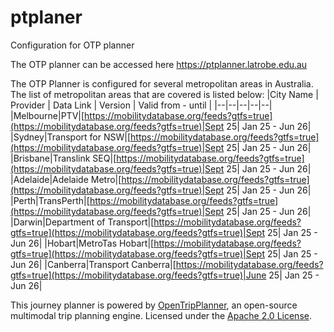 # ptplaner
Configuration for OTP planner

The OTP planner can be accessed here https://ptplanner.latrobe.edu.au

The OTP Planner is configured for several metropolitan areas in Australia. 
The list of metropolitan areas that are covered is listed below:
|City Name | Provider | Data Link | Version | Valid from - until |
|--|--|--|--|--|
|Melbourne|PTV|[https://mobilitydatabase.org/feeds?gtfs=true](https://mobilitydatabase.org/feeds?gtfs=true)|Sept 25| Jan 25 - Jun 26|
|Sydney|Transport for NSW|[https://mobilitydatabase.org/feeds?gtfs=true](https://mobilitydatabase.org/feeds?gtfs=true)|Sept 25| Jan 25 - Jun 26|
|Brisbane|Translink SEQ|[https://mobilitydatabase.org/feeds?gtfs=true](https://mobilitydatabase.org/feeds?gtfs=true)|Sept 25| Jan 25 - Jun 26|
|Adelaide|Adelaide Metro|[https://mobilitydatabase.org/feeds?gtfs=true](https://mobilitydatabase.org/feeds?gtfs=true)|Sept 25| Jan 25 - Jun 26|
|Perth|TransPerth|[https://mobilitydatabase.org/feeds?gtfs=true](https://mobilitydatabase.org/feeds?gtfs=true)|Sept 25| Jan 25 - Jun 26|
|Darwin|Department of Transport|[https://mobilitydatabase.org/feeds?gtfs=true](https://mobilitydatabase.org/feeds?gtfs=true)|Sept 25| Jan 25 - Jun 26|
|Hobart|MetroTas Hobart|[https://mobilitydatabase.org/feeds?gtfs=true](https://mobilitydatabase.org/feeds?gtfs=true)|Sept 25| Jan 25 - Jun 26|
|Canberra|Transport Canberra|[https://mobilitydatabase.org/feeds?gtfs=true](https://mobilitydatabase.org/feeds?gtfs=true)|June 25| Jan 25 - Jun 26|





  This journey planner is powered by <a href="https://github.com/opentripplanner/OpenTripPlanner" target="_blank">OpenTripPlanner</a>,
  an open-source multimodal trip planning engine. Licensed under the
  <a href="https://www.apache.org/licenses/LICENSE-2.0" target="_blank">Apache 2.0 License</a>.

